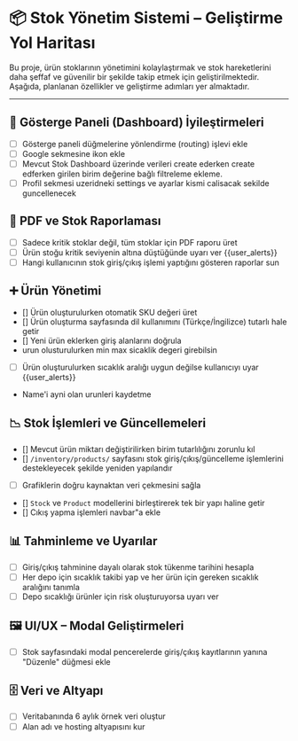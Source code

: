 # 📦 Stok Yönetim Sistemi – Geliştirme Yol Haritası

Bu proje, ürün stoklarının yönetimini kolaylaştırmak ve stok hareketlerini daha şeffaf ve güvenilir bir şekilde takip etmek için geliştirilmektedir. Aşağıda, planlanan özellikler ve geliştirme adımları yer almaktadır.

---

## 🧭 Gösterge Paneli (Dashboard) İyileştirmeleri
- [ ] Gösterge paneli düğmelerine yönlendirme (routing) işlevi ekle  
- [ ] Google sekmesine ikon ekle  
- [ ] Mevcut Stok Dashboard üzerinde verileri create ederken create edferken girilen birim değerine bağlı filtreleme ekleme.
- [ ] Profil sekmesi uzeridneki settings ve ayarlar kismi calisacak sekilde guncellenecek

## 🧾 PDF ve Stok Raporlaması
- [ ] Sadece kritik stoklar değil, tüm stoklar için PDF raporu üret  
- [ ] Ürün stoğu kritik seviyenin altına düştüğünde uyarı ver  {{user_alerts}}
- [ ] Hangi kullanıcının stok giriş/çıkış işlemi yaptığını gösteren raporlar sun  

## ➕ Ürün Yönetimi
- [] Ürün oluşturulurken otomatik SKU değeri üret  
- [] Ürün oluşturma sayfasında dil kullanımını (Türkçe/İngilizce) tutarlı hale getir  
- [] Yeni ürün eklerken giriş alanlarını doğrula  
- urun olusturulurken min max sicaklik degeri girebilsin
- [ ] Ürün oluşturulurken sıcaklık aralığı uygun değilse kullanıcıyı uyar   {{user_alerts}}
- Name'i ayni olan urunleri kaydetme


## 📉 Stok İşlemleri ve Güncellemeleri
- [] Mevcut ürün miktarı değiştirilirken birim tutarlılığını zorunlu kıl  
- [] `/inventory/products/` sayfasını stok giriş/çıkış/güncelleme işlemlerini destekleyecek şekilde yeniden yapılandır  
- [ ] Grafiklerin doğru kaynaktan veri çekmesini sağla  
- [] `Stock` ve `Product` modellerini birleştirerek tek bir yapı haline getir  
- [] Cıkış yapma işlemleri navbar"a ekle

## 📊 Tahminleme ve Uyarılar
- [ ] Giriş/çıkış tahminine dayalı olarak stok tükenme tarihini hesapla  
- [ ] Her depo için sıcaklık takibi yap ve her ürün için gereken sıcaklık aralığını tanımla  
- [ ] Depo sıcaklığı ürünler için risk oluşturuyorsa uyarı ver  

## 🖼️ UI/UX – Modal Geliştirmeleri
- [ ] Stok sayfasındaki modal pencerelerde giriş/çıkış kayıtlarının yanına "Düzenle" düğmesi ekle  

## 🗄️ Veri ve Altyapı
- [ ] Veritabanında 6 aylık örnek veri oluştur  
- [ ] Alan adı ve hosting altyapısını kur  
